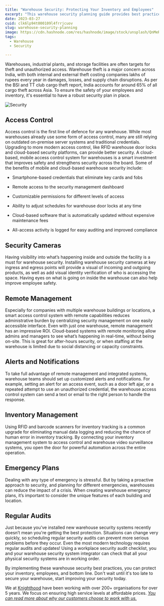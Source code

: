 ```yaml
---
title: "Warehouse Security: Protecting Your Inventory and Employees"
excerpt: "This warehouse security planning guide provides best practices for protecting your inventory and employees"
date: 2023-03-27
cuid: clk6lp94t000109l4frrjcuov
slug: warehouse-security-planning
image: https://cdn.hashnode.com/res/hashnode/image/stock/unsplash/QnMeRW36-zY/upload/e05cff2d942b35dc4b91685beb4e575a.jpeg
tags: 
  - Warehouse
  - Security

---
```


Warehouses, industrial plants, and storage facilities are often targets for theft and unauthorized access. Warehouse theft is a major concern across India, with both internal and external theft costing companies lakhs of rupees every year in damages, losses, and supply chain disruptions. As per the BSI and TT club cargo theft report, India accounts for around 65% of all cargo theft across Asia. To ensure the safety of your employees and inventory, it's essential to have a robust security plan in place.

![Security](/secure.png)

## Access Control[​](http://localhost:3000/blog/security/warehouse-security-planning#access-control)

Access control is the first line of defence for any warehouse. While most warehouses already use some form of access control, many are still relying on outdated on-premise server systems and traditional credentials. Upgrading to more modern access control, like RFID warehouse door locks and cloud-based security platforms, can provide better security. A cloud-based, mobile access control system for warehouses is a smart investment that improves safety and strengthens security across the board. Some of the benefits of mobile and cloud-based warehouse security include:

* Smartphone-based credentials that eliminate key cards and fobs
    
* Remote access to the security management dashboard
    
* Customizable permissions for different levels of access
    
* Ability to adjust schedules for warehouse door locks at any time
    
* Cloud-based software that is automatically updated without expensive maintenance fees
    
* All-access activity is logged for easy auditing and improved compliance
    

## Security Cameras[​](http://localhost:3000/blog/security/warehouse-security-planning#security-cameras)

Having visibility into what’s happening inside and outside the facility is a must for warehouse security. Installing warehouse security cameras at key ingress and egress points will provide a visual of incoming and outgoing products, as well as add visual identity verification of who is accessing the space. Having eyes on what is going on inside the warehouse can also help improve employee safety.

## Remote Management[​](http://localhost:3000/blog/security/warehouse-security-planning#remote-management)

Especially for companies with multiple warehouse buildings or locations, a smart access control system with remote capabilities reduces administrative burden by centralizing security management on one easily accessible interface. Even with just one warehouse, remote management has an impressive ROI. Cloud-based systems with remote monitoring allow admins and managers to see what’s happening in real-time, without being on-site. This is great for after-hours security, or when staffing at the warehouse is limited due to social distancing or capacity constraints.

## Alerts and Notifications[​](http://localhost:3000/blog/security/warehouse-security-planning#alerts-and-notifications)

To take full advantage of remote management and integrated systems, warehouse teams should set up customized alerts and notifications. For example, setting an alert for an access event, such as a door left ajar, or a repeated attempt to use an unauthorized credential, the warehouse access control system can send a text or email to the right person to handle the response.

## Inventory Management[​](http://localhost:3000/blog/security/warehouse-security-planning#inventory-management)

Using RFID and barcode scanners for inventory tracking is a common upgrade for eliminating manual data logging and reducing the chance of human error in inventory tracking. By connecting your inventory management system to access control and warehouse video surveillance systems, you open the door for powerful automation across the entire operation.

## Emergency Plans[​](http://localhost:3000/blog/security/warehouse-security-planning#emergency-plans)

Dealing with any type of emergency is stressful. But by taking a proactive approach to security, and planning for different emergencies, warehouses can reduce the impact of a crisis. When creating warehouse emergency plans, it’s important to consider the unique features of each building and location.

## Regular Audits[​](http://localhost:3000/blog/security/warehouse-security-planning#regular-audits)

Just because you’ve installed new warehouse security systems recently doesn’t mean you're getting the best protection. Situations can change very quickly, so scheduling regular security audits can prevent more serious problems before they occur. Even the most modern technology requires regular audits and updates! Using a workplace security audit checklist, you and your warehouse security system integrator can check that all your physical security systems are in working order.

By implementing these warehouse security best practices, you can protect your inventory, employees, and bottom line. Don't wait until it's too late to secure your warehouse, start improving your security today.

We at [Knighthood](http://knighthood.co) have been working with over 200+ organisations for over 5 years. We focus on ensuring high service levels at affordable prices. [*You can read more about why our customers choose to work with us.*](http://knighthood.co/whyus)
